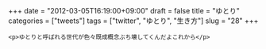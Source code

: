 +++
date = "2012-03-05T16:19:00+09:00"
draft = false
title = "ゆとり"
categories = ["tweets"]
tags = ["twitter", "ゆとり", "生き方"]
slug = "28"
+++


    <p>ゆとりと呼ばれる世代が色々既成概念ぶち壊してくんだよこれから</p>
  
